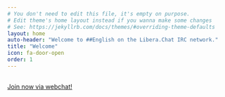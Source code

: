 ```yaml
---
# You don't need to edit this file, it's empty on purpose.
# Edit theme's home layout instead if you wanna make some changes
# See: https://jekyllrb.com/docs/themes/#overriding-theme-defaults
layout: home
auto-header: "Welcome to ##English on the Libera.Chat IRC network."
title: "Welcome"
icon: fa-door-open
order: 1
---
```


<div id="topic" style="margin-bottom: 30px;"></div>

  <script>
      $.getJSON('https://api.github.com/repos/english-chat/wotd/commits', function (result){
	  var topic = "WotD: "+result[0]['commit']['message'];
      wotd = topic.search("WotD:");
      wotd = topic.substring(wotd);

      var more = document.createElement('a');
      var linkText = document.createTextNode("See more Wotd");
      more.appendChild(linkText);
      more.title = "See more Wotd";
      more.href = "/wotd";

      var br = document.createElement('br');

      $("#topic").text(wotd);
      $("#topic").append(br);
      $("#topic").append(more);
    });
  </script>

<a href="https://web.libera.chat/##English" class="button">Join now via webchat!</a><br/>
